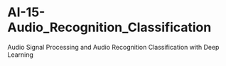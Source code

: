 # AI-15-Audio_Recognition_Classification
Audio Signal Processing and Audio Recognition Classification with Deep Learning

